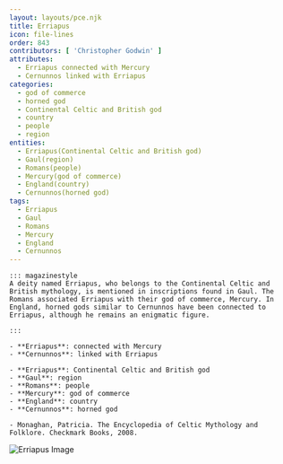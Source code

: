 ```yaml
---
layout: layouts/pce.njk
title: Erriapus
icon: file-lines
order: 843
contributors: [ 'Christopher Godwin' ]
attributes:
  - Erriapus connected with Mercury
  - Cernunnos linked with Erriapus
categories:
  - god of commerce
  - horned god
  - Continental Celtic and British god
  - country
  - people
  - region
entities:
  - Erriapus(Continental Celtic and British god)
  - Gaul(region)
  - Romans(people)
  - Mercury(god of commerce)
  - England(country)
  - Cernunnos(horned god)
tags:
  - Erriapus
  - Gaul
  - Romans
  - Mercury
  - England
  - Cernunnos
---
```

``` tab [group1:Info]
::: magazinestyle
A deity named Erriapus, who belongs to the Continental Celtic and British mythology, is mentioned in inscriptions found in Gaul. The Romans associated Erriapus with their god of commerce, Mercury. In England, horned gods similar to Cernunnos have been connected to Erriapus, although he remains an enigmatic figure.

:::
```
``` tab [group1:Attributes]
- **Erriapus**: connected with Mercury
- **Cernunnos**: linked with Erriapus
```
``` tab [group1:Entities]
- **Erriapus**: Continental Celtic and British god
- **Gaul**: region
- **Romans**: people
- **Mercury**: god of commerce
- **England**: country
- **Cernunnos**: horned god
```
``` tab [group1:Sources]
- Monaghan, Patricia. The Encyclopedia of Celtic Mythology and Folklore. Checkmark Books, 2008.
```
![Erriapus Image](https://upload.wikimedia.org/wikipedia/commons/7/7b/Erriapus-discovery-CFHT.gif)
